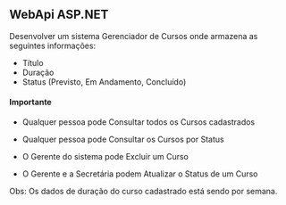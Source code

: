 ## WebApi ASP.NET 
Desenvolver um sistema Gerenciador de Cursos onde armazena as seguintes informações:
- Título
- Duração
- Status (Previsto, Em Andamento, Concluído)

#### Importante
- Qualquer pessoa pode Consultar todos os Cursos cadastrados

- Qualquer pessoa pode Consultar os Cursos por Status 

- O Gerente do sistema pode Excluir um Curso

- O Gerente e a Secretária podem Atualizar o Status de um Curso


Obs: Os dados de duração do curso cadastrado está sendo por semana.

